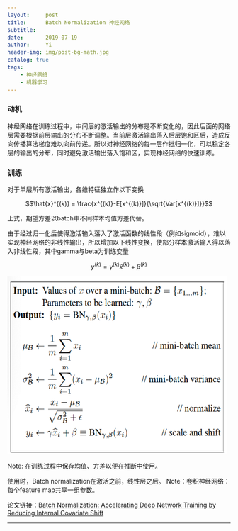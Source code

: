 ```yaml
---
layout:     post
title:      Batch Normalization 神经网络 
subtitle:   
date:       2019-07-19
author:     Yi
header-img: img/post-bg-math.jpg
catalog: true
tags:
    - 神经网络
    - 机器学习
---
```

### 动机
神经网络在训练过程中，中间层的激活输出的分布是不断变化的，因此后面的网络层需要根据前层输出的分布不断调整。当前层激活输出落入后层饱和区后，造成反向传播算法梯度难以向前传递。所以对神经网络的每一层作批归一化，可以稳定各层的输出的分布，同时避免激活输出落入饱和区，实现神经网络的快速训练。

### 训练
对于单层所有激活输出，各维特征独立作以下变换

``` math
\hat{x}^{(k)} = \frac{x^{(k)}-E[x^{(k)}]}{\sqrt{Var[x^{(k)}]}}
```

上式，期望方差以batch中不同样本均值方差代替。

由于经过归一化后使得激活输入落入了激活函数的线性段（例如sigmoid），难以实现神经网络的非线性输出，所以增加以下线性变换，使部分样本激活输入得以落入非线性段，其中gamma与beta为训练变量
``` math
y^{(k)}=\gamma^{(k)}\hat{x}^{(k)} + \beta^{(k)}
```

<img src="/img/BatchNormalization/Fig1.png"  height="400" width="495">

Note: 在训练过程中保存均值、方差以便在推断中使用。



使用时，Batch normalization在激活之前，线性层之后。
Note：卷积神经网络：每个feature map共享一组参数。

论文链接：[Batch Normalization: Accelerating Deep Network Training by Reducing Internal Covariate Shift](http://de.arxiv.org/pdf/1502.03167)

---
